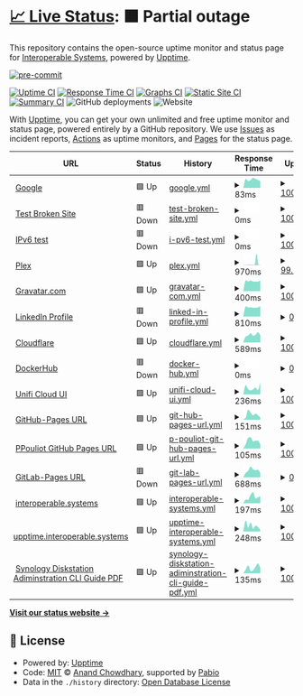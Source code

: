 # [📈 Live Status](https://upptime.interoperable.systems): <!--live status--> **🟧 Partial outage**

This repository contains the open-source uptime monitor and status page for [Interoperable Systems](https://interoperable.systems), powered by [Upptime](https://github.com/upptime/upptime).

<!-- BADGIE TIME -->

[![pre-commit](https://img.shields.io/badge/pre--commit-enabled-brightgreen?logo=pre-commit)](https://github.com/pre-commit/pre-commit)

<!-- END BADGIE TIME -->

[![Uptime CI](https://github.com/interoperable/upptime/workflows/Uptime%20CI/badge.svg)](https://github.com/interoperable/upptime/actions?query=workflow%3A%22Uptime+CI%22)
[![Response Time CI](https://github.com/interoperable/upptime/workflows/Response%20Time%20CI/badge.svg)](https://github.com/interoperable/upptime/actions?query=workflow%3A%22Response+Time+CI%22)
[![Graphs CI](https://github.com/interoperable/upptime/workflows/Graphs%20CI/badge.svg)](https://github.com/interoperable/upptime/actions?query=workflow%3A%22Graphs+CI%22)
[![Static Site CI](https://github.com/interoperable/upptime/workflows/Static%20Site%20CI/badge.svg)](https://github.com/interoperable/upptime/actions?query=workflow%3A%22Static+Site+CI%22)
[![Summary CI](https://github.com/interoperable/upptime/workflows/Summary%20CI/badge.svg)](https://github.com/interoperable/upptime/actions?query=workflow%3A%22Summary+CI%22)
![GitHub deployments](https://img.shields.io/github/deployments/interoperable/uptime/github-pages)
![Website](https://img.shields.io/website?url=https%3A%2F%2Fupptime.interoperable.systems)

With [Upptime](https://upptime.js.org), you can get your own unlimited and free uptime monitor and status page, powered entirely by a GitHub repository. We use [Issues](https://github.com/interoperable/upptime/issues) as incident reports, [Actions](https://github.com/interoperable/upptime/actions) as uptime monitors, and [Pages](https://upptime.interoperable.systems) for the status page.

<!--start: status pages-->
<!-- This summary is generated by Upptime (https://github.com/upptime/upptime) -->
<!-- Do not edit this manually, your changes will be overwritten -->
<!-- prettier-ignore -->
| URL | Status | History | Response Time | Uptime |
| --- | ------ | ------- | ------------- | ------ |
| <img alt="" src="https://icons.duckduckgo.com/ip3/www.google.com.ico" height="13"> [Google](https://www.google.com) | 🟩 Up | [google.yml](https://github.com/interoperable/upptime/commits/HEAD/history/google.yml) | <details><summary><img alt="Response time graph" src="./graphs/google/response-time-week.png" height="20"> 83ms</summary><br><a href="https://upptime.interoperable.systems/history/google"><img alt="Response time 335" src="https://img.shields.io/endpoint?url=https%3A%2F%2Fraw.githubusercontent.com%2Finteroperable%2Fupptime%2FHEAD%2Fapi%2Fgoogle%2Fresponse-time.json"></a><br><a href="https://upptime.interoperable.systems/history/google"><img alt="24-hour response time 78" src="https://img.shields.io/endpoint?url=https%3A%2F%2Fraw.githubusercontent.com%2Finteroperable%2Fupptime%2FHEAD%2Fapi%2Fgoogle%2Fresponse-time-day.json"></a><br><a href="https://upptime.interoperable.systems/history/google"><img alt="7-day response time 83" src="https://img.shields.io/endpoint?url=https%3A%2F%2Fraw.githubusercontent.com%2Finteroperable%2Fupptime%2FHEAD%2Fapi%2Fgoogle%2Fresponse-time-week.json"></a><br><a href="https://upptime.interoperable.systems/history/google"><img alt="30-day response time 335" src="https://img.shields.io/endpoint?url=https%3A%2F%2Fraw.githubusercontent.com%2Finteroperable%2Fupptime%2FHEAD%2Fapi%2Fgoogle%2Fresponse-time-month.json"></a><br><a href="https://upptime.interoperable.systems/history/google"><img alt="1-year response time 335" src="https://img.shields.io/endpoint?url=https%3A%2F%2Fraw.githubusercontent.com%2Finteroperable%2Fupptime%2FHEAD%2Fapi%2Fgoogle%2Fresponse-time-year.json"></a></details> | <details><summary><a href="https://upptime.interoperable.systems/history/google">100.00%</a></summary><a href="https://upptime.interoperable.systems/history/google"><img alt="All-time uptime 100.00%" src="https://img.shields.io/endpoint?url=https%3A%2F%2Fraw.githubusercontent.com%2Finteroperable%2Fupptime%2FHEAD%2Fapi%2Fgoogle%2Fuptime.json"></a><br><a href="https://upptime.interoperable.systems/history/google"><img alt="24-hour uptime 100.00%" src="https://img.shields.io/endpoint?url=https%3A%2F%2Fraw.githubusercontent.com%2Finteroperable%2Fupptime%2FHEAD%2Fapi%2Fgoogle%2Fuptime-day.json"></a><br><a href="https://upptime.interoperable.systems/history/google"><img alt="7-day uptime 100.00%" src="https://img.shields.io/endpoint?url=https%3A%2F%2Fraw.githubusercontent.com%2Finteroperable%2Fupptime%2FHEAD%2Fapi%2Fgoogle%2Fuptime-week.json"></a><br><a href="https://upptime.interoperable.systems/history/google"><img alt="30-day uptime 100.00%" src="https://img.shields.io/endpoint?url=https%3A%2F%2Fraw.githubusercontent.com%2Finteroperable%2Fupptime%2FHEAD%2Fapi%2Fgoogle%2Fuptime-month.json"></a><br><a href="https://upptime.interoperable.systems/history/google"><img alt="1-year uptime 100.00%" src="https://img.shields.io/endpoint?url=https%3A%2F%2Fraw.githubusercontent.com%2Finteroperable%2Fupptime%2FHEAD%2Fapi%2Fgoogle%2Fuptime-year.json"></a></details>
| <img alt="" src="https://icons.duckduckgo.com/ip3/thissitedoesnotexist.koj.co.ico" height="13"> [Test Broken Site](https://thissitedoesnotexist.koj.co) | 🟥 Down | [test-broken-site.yml](https://github.com/interoperable/upptime/commits/HEAD/history/test-broken-site.yml) | <details><summary><img alt="Response time graph" src="./graphs/test-broken-site/response-time-week.png" height="20"> 0ms</summary><br><a href="https://upptime.interoperable.systems/history/test-broken-site"><img alt="Response time 0" src="https://img.shields.io/endpoint?url=https%3A%2F%2Fraw.githubusercontent.com%2Finteroperable%2Fupptime%2FHEAD%2Fapi%2Ftest-broken-site%2Fresponse-time.json"></a><br><a href="https://upptime.interoperable.systems/history/test-broken-site"><img alt="24-hour response time 0" src="https://img.shields.io/endpoint?url=https%3A%2F%2Fraw.githubusercontent.com%2Finteroperable%2Fupptime%2FHEAD%2Fapi%2Ftest-broken-site%2Fresponse-time-day.json"></a><br><a href="https://upptime.interoperable.systems/history/test-broken-site"><img alt="7-day response time 0" src="https://img.shields.io/endpoint?url=https%3A%2F%2Fraw.githubusercontent.com%2Finteroperable%2Fupptime%2FHEAD%2Fapi%2Ftest-broken-site%2Fresponse-time-week.json"></a><br><a href="https://upptime.interoperable.systems/history/test-broken-site"><img alt="30-day response time 0" src="https://img.shields.io/endpoint?url=https%3A%2F%2Fraw.githubusercontent.com%2Finteroperable%2Fupptime%2FHEAD%2Fapi%2Ftest-broken-site%2Fresponse-time-month.json"></a><br><a href="https://upptime.interoperable.systems/history/test-broken-site"><img alt="1-year response time 0" src="https://img.shields.io/endpoint?url=https%3A%2F%2Fraw.githubusercontent.com%2Finteroperable%2Fupptime%2FHEAD%2Fapi%2Ftest-broken-site%2Fresponse-time-year.json"></a></details> | <details><summary><a href="https://upptime.interoperable.systems/history/test-broken-site">100.00%</a></summary><a href="https://upptime.interoperable.systems/history/test-broken-site"><img alt="All-time uptime 100.00%" src="https://img.shields.io/endpoint?url=https%3A%2F%2Fraw.githubusercontent.com%2Finteroperable%2Fupptime%2FHEAD%2Fapi%2Ftest-broken-site%2Fuptime.json"></a><br><a href="https://upptime.interoperable.systems/history/test-broken-site"><img alt="24-hour uptime 100.00%" src="https://img.shields.io/endpoint?url=https%3A%2F%2Fraw.githubusercontent.com%2Finteroperable%2Fupptime%2FHEAD%2Fapi%2Ftest-broken-site%2Fuptime-day.json"></a><br><a href="https://upptime.interoperable.systems/history/test-broken-site"><img alt="7-day uptime 100.00%" src="https://img.shields.io/endpoint?url=https%3A%2F%2Fraw.githubusercontent.com%2Finteroperable%2Fupptime%2FHEAD%2Fapi%2Ftest-broken-site%2Fuptime-week.json"></a><br><a href="https://upptime.interoperable.systems/history/test-broken-site"><img alt="30-day uptime 100.00%" src="https://img.shields.io/endpoint?url=https%3A%2F%2Fraw.githubusercontent.com%2Finteroperable%2Fupptime%2FHEAD%2Fapi%2Ftest-broken-site%2Fuptime-month.json"></a><br><a href="https://upptime.interoperable.systems/history/test-broken-site"><img alt="1-year uptime 100.00%" src="https://img.shields.io/endpoint?url=https%3A%2F%2Fraw.githubusercontent.com%2Finteroperable%2Fupptime%2FHEAD%2Fapi%2Ftest-broken-site%2Fuptime-year.json"></a></details>
| <img alt="" src="https://icons.duckduckgo.com/ip3/null.ico" height="13"> [IPv6 test](forwardemail.net) | 🟥 Down | [i-pv6-test.yml](https://github.com/interoperable/upptime/commits/HEAD/history/i-pv6-test.yml) | <details><summary><img alt="Response time graph" src="./graphs/i-pv6-test/response-time-week.png" height="20"> 0ms</summary><br><a href="https://upptime.interoperable.systems/history/i-pv6-test"><img alt="Response time 0" src="https://img.shields.io/endpoint?url=https%3A%2F%2Fraw.githubusercontent.com%2Finteroperable%2Fupptime%2FHEAD%2Fapi%2Fi-pv6-test%2Fresponse-time.json"></a><br><a href="https://upptime.interoperable.systems/history/i-pv6-test"><img alt="24-hour response time 0" src="https://img.shields.io/endpoint?url=https%3A%2F%2Fraw.githubusercontent.com%2Finteroperable%2Fupptime%2FHEAD%2Fapi%2Fi-pv6-test%2Fresponse-time-day.json"></a><br><a href="https://upptime.interoperable.systems/history/i-pv6-test"><img alt="7-day response time 0" src="https://img.shields.io/endpoint?url=https%3A%2F%2Fraw.githubusercontent.com%2Finteroperable%2Fupptime%2FHEAD%2Fapi%2Fi-pv6-test%2Fresponse-time-week.json"></a><br><a href="https://upptime.interoperable.systems/history/i-pv6-test"><img alt="30-day response time 0" src="https://img.shields.io/endpoint?url=https%3A%2F%2Fraw.githubusercontent.com%2Finteroperable%2Fupptime%2FHEAD%2Fapi%2Fi-pv6-test%2Fresponse-time-month.json"></a><br><a href="https://upptime.interoperable.systems/history/i-pv6-test"><img alt="1-year response time 0" src="https://img.shields.io/endpoint?url=https%3A%2F%2Fraw.githubusercontent.com%2Finteroperable%2Fupptime%2FHEAD%2Fapi%2Fi-pv6-test%2Fresponse-time-year.json"></a></details> | <details><summary><a href="https://upptime.interoperable.systems/history/i-pv6-test">100.00%</a></summary><a href="https://upptime.interoperable.systems/history/i-pv6-test"><img alt="All-time uptime 100.00%" src="https://img.shields.io/endpoint?url=https%3A%2F%2Fraw.githubusercontent.com%2Finteroperable%2Fupptime%2FHEAD%2Fapi%2Fi-pv6-test%2Fuptime.json"></a><br><a href="https://upptime.interoperable.systems/history/i-pv6-test"><img alt="24-hour uptime 100.00%" src="https://img.shields.io/endpoint?url=https%3A%2F%2Fraw.githubusercontent.com%2Finteroperable%2Fupptime%2FHEAD%2Fapi%2Fi-pv6-test%2Fuptime-day.json"></a><br><a href="https://upptime.interoperable.systems/history/i-pv6-test"><img alt="7-day uptime 100.00%" src="https://img.shields.io/endpoint?url=https%3A%2F%2Fraw.githubusercontent.com%2Finteroperable%2Fupptime%2FHEAD%2Fapi%2Fi-pv6-test%2Fuptime-week.json"></a><br><a href="https://upptime.interoperable.systems/history/i-pv6-test"><img alt="30-day uptime 100.00%" src="https://img.shields.io/endpoint?url=https%3A%2F%2Fraw.githubusercontent.com%2Finteroperable%2Fupptime%2FHEAD%2Fapi%2Fi-pv6-test%2Fuptime-month.json"></a><br><a href="https://upptime.interoperable.systems/history/i-pv6-test"><img alt="1-year uptime 100.00%" src="https://img.shields.io/endpoint?url=https%3A%2F%2Fraw.githubusercontent.com%2Finteroperable%2Fupptime%2FHEAD%2Fapi%2Fi-pv6-test%2Fuptime-year.json"></a></details>
| <img alt="" src="https://icons.duckduckgo.com/ip3/plex.tv.ico" height="13"> [Plex](https://plex.tv) | 🟩 Up | [plex.yml](https://github.com/interoperable/upptime/commits/HEAD/history/plex.yml) | <details><summary><img alt="Response time graph" src="./graphs/plex/response-time-week.png" height="20"> 970ms</summary><br><a href="https://upptime.interoperable.systems/history/plex"><img alt="Response time 688" src="https://img.shields.io/endpoint?url=https%3A%2F%2Fraw.githubusercontent.com%2Finteroperable%2Fupptime%2FHEAD%2Fapi%2Fplex%2Fresponse-time.json"></a><br><a href="https://upptime.interoperable.systems/history/plex"><img alt="24-hour response time 349" src="https://img.shields.io/endpoint?url=https%3A%2F%2Fraw.githubusercontent.com%2Finteroperable%2Fupptime%2FHEAD%2Fapi%2Fplex%2Fresponse-time-day.json"></a><br><a href="https://upptime.interoperable.systems/history/plex"><img alt="7-day response time 970" src="https://img.shields.io/endpoint?url=https%3A%2F%2Fraw.githubusercontent.com%2Finteroperable%2Fupptime%2FHEAD%2Fapi%2Fplex%2Fresponse-time-week.json"></a><br><a href="https://upptime.interoperable.systems/history/plex"><img alt="30-day response time 688" src="https://img.shields.io/endpoint?url=https%3A%2F%2Fraw.githubusercontent.com%2Finteroperable%2Fupptime%2FHEAD%2Fapi%2Fplex%2Fresponse-time-month.json"></a><br><a href="https://upptime.interoperable.systems/history/plex"><img alt="1-year response time 688" src="https://img.shields.io/endpoint?url=https%3A%2F%2Fraw.githubusercontent.com%2Finteroperable%2Fupptime%2FHEAD%2Fapi%2Fplex%2Fresponse-time-year.json"></a></details> | <details><summary><a href="https://upptime.interoperable.systems/history/plex">99.63%</a></summary><a href="https://upptime.interoperable.systems/history/plex"><img alt="All-time uptime 99.75%" src="https://img.shields.io/endpoint?url=https%3A%2F%2Fraw.githubusercontent.com%2Finteroperable%2Fupptime%2FHEAD%2Fapi%2Fplex%2Fuptime.json"></a><br><a href="https://upptime.interoperable.systems/history/plex"><img alt="24-hour uptime 100.00%" src="https://img.shields.io/endpoint?url=https%3A%2F%2Fraw.githubusercontent.com%2Finteroperable%2Fupptime%2FHEAD%2Fapi%2Fplex%2Fuptime-day.json"></a><br><a href="https://upptime.interoperable.systems/history/plex"><img alt="7-day uptime 99.63%" src="https://img.shields.io/endpoint?url=https%3A%2F%2Fraw.githubusercontent.com%2Finteroperable%2Fupptime%2FHEAD%2Fapi%2Fplex%2Fuptime-week.json"></a><br><a href="https://upptime.interoperable.systems/history/plex"><img alt="30-day uptime 99.75%" src="https://img.shields.io/endpoint?url=https%3A%2F%2Fraw.githubusercontent.com%2Finteroperable%2Fupptime%2FHEAD%2Fapi%2Fplex%2Fuptime-month.json"></a><br><a href="https://upptime.interoperable.systems/history/plex"><img alt="1-year uptime 99.75%" src="https://img.shields.io/endpoint?url=https%3A%2F%2Fraw.githubusercontent.com%2Finteroperable%2Fupptime%2FHEAD%2Fapi%2Fplex%2Fuptime-year.json"></a></details>
| <img alt="" src="https://icons.duckduckgo.com/ip3/gravatar.com.ico" height="13"> [Gravatar.com](https://gravatar.com/valiantly040d60ddad) | 🟩 Up | [gravatar-com.yml](https://github.com/interoperable/upptime/commits/HEAD/history/gravatar-com.yml) | <details><summary><img alt="Response time graph" src="./graphs/gravatar-com/response-time-week.png" height="20"> 400ms</summary><br><a href="https://upptime.interoperable.systems/history/gravatar-com"><img alt="Response time 411" src="https://img.shields.io/endpoint?url=https%3A%2F%2Fraw.githubusercontent.com%2Finteroperable%2Fupptime%2FHEAD%2Fapi%2Fgravatar-com%2Fresponse-time.json"></a><br><a href="https://upptime.interoperable.systems/history/gravatar-com"><img alt="24-hour response time 458" src="https://img.shields.io/endpoint?url=https%3A%2F%2Fraw.githubusercontent.com%2Finteroperable%2Fupptime%2FHEAD%2Fapi%2Fgravatar-com%2Fresponse-time-day.json"></a><br><a href="https://upptime.interoperable.systems/history/gravatar-com"><img alt="7-day response time 400" src="https://img.shields.io/endpoint?url=https%3A%2F%2Fraw.githubusercontent.com%2Finteroperable%2Fupptime%2FHEAD%2Fapi%2Fgravatar-com%2Fresponse-time-week.json"></a><br><a href="https://upptime.interoperable.systems/history/gravatar-com"><img alt="30-day response time 411" src="https://img.shields.io/endpoint?url=https%3A%2F%2Fraw.githubusercontent.com%2Finteroperable%2Fupptime%2FHEAD%2Fapi%2Fgravatar-com%2Fresponse-time-month.json"></a><br><a href="https://upptime.interoperable.systems/history/gravatar-com"><img alt="1-year response time 411" src="https://img.shields.io/endpoint?url=https%3A%2F%2Fraw.githubusercontent.com%2Finteroperable%2Fupptime%2FHEAD%2Fapi%2Fgravatar-com%2Fresponse-time-year.json"></a></details> | <details><summary><a href="https://upptime.interoperable.systems/history/gravatar-com">100.00%</a></summary><a href="https://upptime.interoperable.systems/history/gravatar-com"><img alt="All-time uptime 100.00%" src="https://img.shields.io/endpoint?url=https%3A%2F%2Fraw.githubusercontent.com%2Finteroperable%2Fupptime%2FHEAD%2Fapi%2Fgravatar-com%2Fuptime.json"></a><br><a href="https://upptime.interoperable.systems/history/gravatar-com"><img alt="24-hour uptime 100.00%" src="https://img.shields.io/endpoint?url=https%3A%2F%2Fraw.githubusercontent.com%2Finteroperable%2Fupptime%2FHEAD%2Fapi%2Fgravatar-com%2Fuptime-day.json"></a><br><a href="https://upptime.interoperable.systems/history/gravatar-com"><img alt="7-day uptime 100.00%" src="https://img.shields.io/endpoint?url=https%3A%2F%2Fraw.githubusercontent.com%2Finteroperable%2Fupptime%2FHEAD%2Fapi%2Fgravatar-com%2Fuptime-week.json"></a><br><a href="https://upptime.interoperable.systems/history/gravatar-com"><img alt="30-day uptime 100.00%" src="https://img.shields.io/endpoint?url=https%3A%2F%2Fraw.githubusercontent.com%2Finteroperable%2Fupptime%2FHEAD%2Fapi%2Fgravatar-com%2Fuptime-month.json"></a><br><a href="https://upptime.interoperable.systems/history/gravatar-com"><img alt="1-year uptime 100.00%" src="https://img.shields.io/endpoint?url=https%3A%2F%2Fraw.githubusercontent.com%2Finteroperable%2Fupptime%2FHEAD%2Fapi%2Fgravatar-com%2Fuptime-year.json"></a></details>
| <img alt="" src="https://icons.duckduckgo.com/ip3/www.linkedin.com.ico" height="13"> [LinkedIn Profile](https://www.linkedin.com/in/peterpouliot) | 🟥 Down | [linked-in-profile.yml](https://github.com/interoperable/upptime/commits/HEAD/history/linked-in-profile.yml) | <details><summary><img alt="Response time graph" src="./graphs/linked-in-profile/response-time-week.png" height="20"> 810ms</summary><br><a href="https://upptime.interoperable.systems/history/linked-in-profile"><img alt="Response time 1151" src="https://img.shields.io/endpoint?url=https%3A%2F%2Fraw.githubusercontent.com%2Finteroperable%2Fupptime%2FHEAD%2Fapi%2Flinked-in-profile%2Fresponse-time.json"></a><br><a href="https://upptime.interoperable.systems/history/linked-in-profile"><img alt="24-hour response time 853" src="https://img.shields.io/endpoint?url=https%3A%2F%2Fraw.githubusercontent.com%2Finteroperable%2Fupptime%2FHEAD%2Fapi%2Flinked-in-profile%2Fresponse-time-day.json"></a><br><a href="https://upptime.interoperable.systems/history/linked-in-profile"><img alt="7-day response time 810" src="https://img.shields.io/endpoint?url=https%3A%2F%2Fraw.githubusercontent.com%2Finteroperable%2Fupptime%2FHEAD%2Fapi%2Flinked-in-profile%2Fresponse-time-week.json"></a><br><a href="https://upptime.interoperable.systems/history/linked-in-profile"><img alt="30-day response time 1151" src="https://img.shields.io/endpoint?url=https%3A%2F%2Fraw.githubusercontent.com%2Finteroperable%2Fupptime%2FHEAD%2Fapi%2Flinked-in-profile%2Fresponse-time-month.json"></a><br><a href="https://upptime.interoperable.systems/history/linked-in-profile"><img alt="1-year response time 1151" src="https://img.shields.io/endpoint?url=https%3A%2F%2Fraw.githubusercontent.com%2Finteroperable%2Fupptime%2FHEAD%2Fapi%2Flinked-in-profile%2Fresponse-time-year.json"></a></details> | <details><summary><a href="https://upptime.interoperable.systems/history/linked-in-profile">0.00%</a></summary><a href="https://upptime.interoperable.systems/history/linked-in-profile"><img alt="All-time uptime 0.00%" src="https://img.shields.io/endpoint?url=https%3A%2F%2Fraw.githubusercontent.com%2Finteroperable%2Fupptime%2FHEAD%2Fapi%2Flinked-in-profile%2Fuptime.json"></a><br><a href="https://upptime.interoperable.systems/history/linked-in-profile"><img alt="24-hour uptime 0.00%" src="https://img.shields.io/endpoint?url=https%3A%2F%2Fraw.githubusercontent.com%2Finteroperable%2Fupptime%2FHEAD%2Fapi%2Flinked-in-profile%2Fuptime-day.json"></a><br><a href="https://upptime.interoperable.systems/history/linked-in-profile"><img alt="7-day uptime 0.00%" src="https://img.shields.io/endpoint?url=https%3A%2F%2Fraw.githubusercontent.com%2Finteroperable%2Fupptime%2FHEAD%2Fapi%2Flinked-in-profile%2Fuptime-week.json"></a><br><a href="https://upptime.interoperable.systems/history/linked-in-profile"><img alt="30-day uptime 0.00%" src="https://img.shields.io/endpoint?url=https%3A%2F%2Fraw.githubusercontent.com%2Finteroperable%2Fupptime%2FHEAD%2Fapi%2Flinked-in-profile%2Fuptime-month.json"></a><br><a href="https://upptime.interoperable.systems/history/linked-in-profile"><img alt="1-year uptime 0.00%" src="https://img.shields.io/endpoint?url=https%3A%2F%2Fraw.githubusercontent.com%2Finteroperable%2Fupptime%2FHEAD%2Fapi%2Flinked-in-profile%2Fuptime-year.json"></a></details>
| <img alt="" src="https://icons.duckduckgo.com/ip3/cloudflare.com.ico" height="13"> [Cloudflare](https://cloudflare.com) | 🟩 Up | [cloudflare.yml](https://github.com/interoperable/upptime/commits/HEAD/history/cloudflare.yml) | <details><summary><img alt="Response time graph" src="./graphs/cloudflare/response-time-week.png" height="20"> 589ms</summary><br><a href="https://upptime.interoperable.systems/history/cloudflare"><img alt="Response time 770" src="https://img.shields.io/endpoint?url=https%3A%2F%2Fraw.githubusercontent.com%2Finteroperable%2Fupptime%2FHEAD%2Fapi%2Fcloudflare%2Fresponse-time.json"></a><br><a href="https://upptime.interoperable.systems/history/cloudflare"><img alt="24-hour response time 765" src="https://img.shields.io/endpoint?url=https%3A%2F%2Fraw.githubusercontent.com%2Finteroperable%2Fupptime%2FHEAD%2Fapi%2Fcloudflare%2Fresponse-time-day.json"></a><br><a href="https://upptime.interoperable.systems/history/cloudflare"><img alt="7-day response time 589" src="https://img.shields.io/endpoint?url=https%3A%2F%2Fraw.githubusercontent.com%2Finteroperable%2Fupptime%2FHEAD%2Fapi%2Fcloudflare%2Fresponse-time-week.json"></a><br><a href="https://upptime.interoperable.systems/history/cloudflare"><img alt="30-day response time 770" src="https://img.shields.io/endpoint?url=https%3A%2F%2Fraw.githubusercontent.com%2Finteroperable%2Fupptime%2FHEAD%2Fapi%2Fcloudflare%2Fresponse-time-month.json"></a><br><a href="https://upptime.interoperable.systems/history/cloudflare"><img alt="1-year response time 770" src="https://img.shields.io/endpoint?url=https%3A%2F%2Fraw.githubusercontent.com%2Finteroperable%2Fupptime%2FHEAD%2Fapi%2Fcloudflare%2Fresponse-time-year.json"></a></details> | <details><summary><a href="https://upptime.interoperable.systems/history/cloudflare">100.00%</a></summary><a href="https://upptime.interoperable.systems/history/cloudflare"><img alt="All-time uptime 100.00%" src="https://img.shields.io/endpoint?url=https%3A%2F%2Fraw.githubusercontent.com%2Finteroperable%2Fupptime%2FHEAD%2Fapi%2Fcloudflare%2Fuptime.json"></a><br><a href="https://upptime.interoperable.systems/history/cloudflare"><img alt="24-hour uptime 100.00%" src="https://img.shields.io/endpoint?url=https%3A%2F%2Fraw.githubusercontent.com%2Finteroperable%2Fupptime%2FHEAD%2Fapi%2Fcloudflare%2Fuptime-day.json"></a><br><a href="https://upptime.interoperable.systems/history/cloudflare"><img alt="7-day uptime 100.00%" src="https://img.shields.io/endpoint?url=https%3A%2F%2Fraw.githubusercontent.com%2Finteroperable%2Fupptime%2FHEAD%2Fapi%2Fcloudflare%2Fuptime-week.json"></a><br><a href="https://upptime.interoperable.systems/history/cloudflare"><img alt="30-day uptime 100.00%" src="https://img.shields.io/endpoint?url=https%3A%2F%2Fraw.githubusercontent.com%2Finteroperable%2Fupptime%2FHEAD%2Fapi%2Fcloudflare%2Fuptime-month.json"></a><br><a href="https://upptime.interoperable.systems/history/cloudflare"><img alt="1-year uptime 100.00%" src="https://img.shields.io/endpoint?url=https%3A%2F%2Fraw.githubusercontent.com%2Finteroperable%2Fupptime%2FHEAD%2Fapi%2Fcloudflare%2Fuptime-year.json"></a></details>
| <img alt="" src="https://icons.duckduckgo.com/ip3/hub.docker.com.ico" height="13"> [DockerHub](https://hub.docker.com/orgs/interoperable/repositories) | 🟥 Down | [docker-hub.yml](https://github.com/interoperable/upptime/commits/HEAD/history/docker-hub.yml) | <details><summary><img alt="Response time graph" src="./graphs/docker-hub/response-time-week.png" height="20"> 0ms</summary><br><a href="https://upptime.interoperable.systems/history/docker-hub"><img alt="Response time 0" src="https://img.shields.io/endpoint?url=https%3A%2F%2Fraw.githubusercontent.com%2Finteroperable%2Fupptime%2FHEAD%2Fapi%2Fdocker-hub%2Fresponse-time.json"></a><br><a href="https://upptime.interoperable.systems/history/docker-hub"><img alt="24-hour response time 0" src="https://img.shields.io/endpoint?url=https%3A%2F%2Fraw.githubusercontent.com%2Finteroperable%2Fupptime%2FHEAD%2Fapi%2Fdocker-hub%2Fresponse-time-day.json"></a><br><a href="https://upptime.interoperable.systems/history/docker-hub"><img alt="7-day response time 0" src="https://img.shields.io/endpoint?url=https%3A%2F%2Fraw.githubusercontent.com%2Finteroperable%2Fupptime%2FHEAD%2Fapi%2Fdocker-hub%2Fresponse-time-week.json"></a><br><a href="https://upptime.interoperable.systems/history/docker-hub"><img alt="30-day response time 0" src="https://img.shields.io/endpoint?url=https%3A%2F%2Fraw.githubusercontent.com%2Finteroperable%2Fupptime%2FHEAD%2Fapi%2Fdocker-hub%2Fresponse-time-month.json"></a><br><a href="https://upptime.interoperable.systems/history/docker-hub"><img alt="1-year response time 0" src="https://img.shields.io/endpoint?url=https%3A%2F%2Fraw.githubusercontent.com%2Finteroperable%2Fupptime%2FHEAD%2Fapi%2Fdocker-hub%2Fresponse-time-year.json"></a></details> | <details><summary><a href="https://upptime.interoperable.systems/history/docker-hub">0.00%</a></summary><a href="https://upptime.interoperable.systems/history/docker-hub"><img alt="All-time uptime 0.00%" src="https://img.shields.io/endpoint?url=https%3A%2F%2Fraw.githubusercontent.com%2Finteroperable%2Fupptime%2FHEAD%2Fapi%2Fdocker-hub%2Fuptime.json"></a><br><a href="https://upptime.interoperable.systems/history/docker-hub"><img alt="24-hour uptime 0.00%" src="https://img.shields.io/endpoint?url=https%3A%2F%2Fraw.githubusercontent.com%2Finteroperable%2Fupptime%2FHEAD%2Fapi%2Fdocker-hub%2Fuptime-day.json"></a><br><a href="https://upptime.interoperable.systems/history/docker-hub"><img alt="7-day uptime 0.00%" src="https://img.shields.io/endpoint?url=https%3A%2F%2Fraw.githubusercontent.com%2Finteroperable%2Fupptime%2FHEAD%2Fapi%2Fdocker-hub%2Fuptime-week.json"></a><br><a href="https://upptime.interoperable.systems/history/docker-hub"><img alt="30-day uptime 0.00%" src="https://img.shields.io/endpoint?url=https%3A%2F%2Fraw.githubusercontent.com%2Finteroperable%2Fupptime%2FHEAD%2Fapi%2Fdocker-hub%2Fuptime-month.json"></a><br><a href="https://upptime.interoperable.systems/history/docker-hub"><img alt="1-year uptime 0.00%" src="https://img.shields.io/endpoint?url=https%3A%2F%2Fraw.githubusercontent.com%2Finteroperable%2Fupptime%2FHEAD%2Fapi%2Fdocker-hub%2Fuptime-year.json"></a></details>
| <img alt="" src="https://icons.duckduckgo.com/ip3/unifi.ui.com.ico" height="13"> [Unifi Cloud UI](https://unifi.ui.com) | 🟩 Up | [unifi-cloud-ui.yml](https://github.com/interoperable/upptime/commits/HEAD/history/unifi-cloud-ui.yml) | <details><summary><img alt="Response time graph" src="./graphs/unifi-cloud-ui/response-time-week.png" height="20"> 236ms</summary><br><a href="https://upptime.interoperable.systems/history/unifi-cloud-ui"><img alt="Response time 309" src="https://img.shields.io/endpoint?url=https%3A%2F%2Fraw.githubusercontent.com%2Finteroperable%2Fupptime%2FHEAD%2Fapi%2Funifi-cloud-ui%2Fresponse-time.json"></a><br><a href="https://upptime.interoperable.systems/history/unifi-cloud-ui"><img alt="24-hour response time 220" src="https://img.shields.io/endpoint?url=https%3A%2F%2Fraw.githubusercontent.com%2Finteroperable%2Fupptime%2FHEAD%2Fapi%2Funifi-cloud-ui%2Fresponse-time-day.json"></a><br><a href="https://upptime.interoperable.systems/history/unifi-cloud-ui"><img alt="7-day response time 236" src="https://img.shields.io/endpoint?url=https%3A%2F%2Fraw.githubusercontent.com%2Finteroperable%2Fupptime%2FHEAD%2Fapi%2Funifi-cloud-ui%2Fresponse-time-week.json"></a><br><a href="https://upptime.interoperable.systems/history/unifi-cloud-ui"><img alt="30-day response time 309" src="https://img.shields.io/endpoint?url=https%3A%2F%2Fraw.githubusercontent.com%2Finteroperable%2Fupptime%2FHEAD%2Fapi%2Funifi-cloud-ui%2Fresponse-time-month.json"></a><br><a href="https://upptime.interoperable.systems/history/unifi-cloud-ui"><img alt="1-year response time 309" src="https://img.shields.io/endpoint?url=https%3A%2F%2Fraw.githubusercontent.com%2Finteroperable%2Fupptime%2FHEAD%2Fapi%2Funifi-cloud-ui%2Fresponse-time-year.json"></a></details> | <details><summary><a href="https://upptime.interoperable.systems/history/unifi-cloud-ui">100.00%</a></summary><a href="https://upptime.interoperable.systems/history/unifi-cloud-ui"><img alt="All-time uptime 100.00%" src="https://img.shields.io/endpoint?url=https%3A%2F%2Fraw.githubusercontent.com%2Finteroperable%2Fupptime%2FHEAD%2Fapi%2Funifi-cloud-ui%2Fuptime.json"></a><br><a href="https://upptime.interoperable.systems/history/unifi-cloud-ui"><img alt="24-hour uptime 100.00%" src="https://img.shields.io/endpoint?url=https%3A%2F%2Fraw.githubusercontent.com%2Finteroperable%2Fupptime%2FHEAD%2Fapi%2Funifi-cloud-ui%2Fuptime-day.json"></a><br><a href="https://upptime.interoperable.systems/history/unifi-cloud-ui"><img alt="7-day uptime 100.00%" src="https://img.shields.io/endpoint?url=https%3A%2F%2Fraw.githubusercontent.com%2Finteroperable%2Fupptime%2FHEAD%2Fapi%2Funifi-cloud-ui%2Fuptime-week.json"></a><br><a href="https://upptime.interoperable.systems/history/unifi-cloud-ui"><img alt="30-day uptime 100.00%" src="https://img.shields.io/endpoint?url=https%3A%2F%2Fraw.githubusercontent.com%2Finteroperable%2Fupptime%2FHEAD%2Fapi%2Funifi-cloud-ui%2Fuptime-month.json"></a><br><a href="https://upptime.interoperable.systems/history/unifi-cloud-ui"><img alt="1-year uptime 100.00%" src="https://img.shields.io/endpoint?url=https%3A%2F%2Fraw.githubusercontent.com%2Finteroperable%2Fupptime%2FHEAD%2Fapi%2Funifi-cloud-ui%2Fuptime-year.json"></a></details>
| <img alt="" src="https://icons.duckduckgo.com/ip3/interoperable.github.io.ico" height="13"> [GitHub-Pages URL](https://interoperable.github.io) | 🟩 Up | [git-hub-pages-url.yml](https://github.com/interoperable/upptime/commits/HEAD/history/git-hub-pages-url.yml) | <details><summary><img alt="Response time graph" src="./graphs/git-hub-pages-url/response-time-week.png" height="20"> 151ms</summary><br><a href="https://upptime.interoperable.systems/history/git-hub-pages-url"><img alt="Response time 114" src="https://img.shields.io/endpoint?url=https%3A%2F%2Fraw.githubusercontent.com%2Finteroperable%2Fupptime%2FHEAD%2Fapi%2Fgit-hub-pages-url%2Fresponse-time.json"></a><br><a href="https://upptime.interoperable.systems/history/git-hub-pages-url"><img alt="24-hour response time 313" src="https://img.shields.io/endpoint?url=https%3A%2F%2Fraw.githubusercontent.com%2Finteroperable%2Fupptime%2FHEAD%2Fapi%2Fgit-hub-pages-url%2Fresponse-time-day.json"></a><br><a href="https://upptime.interoperable.systems/history/git-hub-pages-url"><img alt="7-day response time 151" src="https://img.shields.io/endpoint?url=https%3A%2F%2Fraw.githubusercontent.com%2Finteroperable%2Fupptime%2FHEAD%2Fapi%2Fgit-hub-pages-url%2Fresponse-time-week.json"></a><br><a href="https://upptime.interoperable.systems/history/git-hub-pages-url"><img alt="30-day response time 114" src="https://img.shields.io/endpoint?url=https%3A%2F%2Fraw.githubusercontent.com%2Finteroperable%2Fupptime%2FHEAD%2Fapi%2Fgit-hub-pages-url%2Fresponse-time-month.json"></a><br><a href="https://upptime.interoperable.systems/history/git-hub-pages-url"><img alt="1-year response time 114" src="https://img.shields.io/endpoint?url=https%3A%2F%2Fraw.githubusercontent.com%2Finteroperable%2Fupptime%2FHEAD%2Fapi%2Fgit-hub-pages-url%2Fresponse-time-year.json"></a></details> | <details><summary><a href="https://upptime.interoperable.systems/history/git-hub-pages-url">100.00%</a></summary><a href="https://upptime.interoperable.systems/history/git-hub-pages-url"><img alt="All-time uptime 70.13%" src="https://img.shields.io/endpoint?url=https%3A%2F%2Fraw.githubusercontent.com%2Finteroperable%2Fupptime%2FHEAD%2Fapi%2Fgit-hub-pages-url%2Fuptime.json"></a><br><a href="https://upptime.interoperable.systems/history/git-hub-pages-url"><img alt="24-hour uptime 100.00%" src="https://img.shields.io/endpoint?url=https%3A%2F%2Fraw.githubusercontent.com%2Finteroperable%2Fupptime%2FHEAD%2Fapi%2Fgit-hub-pages-url%2Fuptime-day.json"></a><br><a href="https://upptime.interoperable.systems/history/git-hub-pages-url"><img alt="7-day uptime 100.00%" src="https://img.shields.io/endpoint?url=https%3A%2F%2Fraw.githubusercontent.com%2Finteroperable%2Fupptime%2FHEAD%2Fapi%2Fgit-hub-pages-url%2Fuptime-week.json"></a><br><a href="https://upptime.interoperable.systems/history/git-hub-pages-url"><img alt="30-day uptime 70.13%" src="https://img.shields.io/endpoint?url=https%3A%2F%2Fraw.githubusercontent.com%2Finteroperable%2Fupptime%2FHEAD%2Fapi%2Fgit-hub-pages-url%2Fuptime-month.json"></a><br><a href="https://upptime.interoperable.systems/history/git-hub-pages-url"><img alt="1-year uptime 70.13%" src="https://img.shields.io/endpoint?url=https%3A%2F%2Fraw.githubusercontent.com%2Finteroperable%2Fupptime%2FHEAD%2Fapi%2Fgit-hub-pages-url%2Fuptime-year.json"></a></details>
| <img alt="" src="https://icons.duckduckgo.com/ip3/ppouliot.github.io.ico" height="13"> [PPouliot GitHub Pages URL](https://ppouliot.github.io) | 🟩 Up | [p-pouliot-git-hub-pages-url.yml](https://github.com/interoperable/upptime/commits/HEAD/history/p-pouliot-git-hub-pages-url.yml) | <details><summary><img alt="Response time graph" src="./graphs/p-pouliot-git-hub-pages-url/response-time-week.png" height="20"> 105ms</summary><br><a href="https://upptime.interoperable.systems/history/p-pouliot-git-hub-pages-url"><img alt="Response time 116" src="https://img.shields.io/endpoint?url=https%3A%2F%2Fraw.githubusercontent.com%2Finteroperable%2Fupptime%2FHEAD%2Fapi%2Fp-pouliot-git-hub-pages-url%2Fresponse-time.json"></a><br><a href="https://upptime.interoperable.systems/history/p-pouliot-git-hub-pages-url"><img alt="24-hour response time 137" src="https://img.shields.io/endpoint?url=https%3A%2F%2Fraw.githubusercontent.com%2Finteroperable%2Fupptime%2FHEAD%2Fapi%2Fp-pouliot-git-hub-pages-url%2Fresponse-time-day.json"></a><br><a href="https://upptime.interoperable.systems/history/p-pouliot-git-hub-pages-url"><img alt="7-day response time 105" src="https://img.shields.io/endpoint?url=https%3A%2F%2Fraw.githubusercontent.com%2Finteroperable%2Fupptime%2FHEAD%2Fapi%2Fp-pouliot-git-hub-pages-url%2Fresponse-time-week.json"></a><br><a href="https://upptime.interoperable.systems/history/p-pouliot-git-hub-pages-url"><img alt="30-day response time 116" src="https://img.shields.io/endpoint?url=https%3A%2F%2Fraw.githubusercontent.com%2Finteroperable%2Fupptime%2FHEAD%2Fapi%2Fp-pouliot-git-hub-pages-url%2Fresponse-time-month.json"></a><br><a href="https://upptime.interoperable.systems/history/p-pouliot-git-hub-pages-url"><img alt="1-year response time 116" src="https://img.shields.io/endpoint?url=https%3A%2F%2Fraw.githubusercontent.com%2Finteroperable%2Fupptime%2FHEAD%2Fapi%2Fp-pouliot-git-hub-pages-url%2Fresponse-time-year.json"></a></details> | <details><summary><a href="https://upptime.interoperable.systems/history/p-pouliot-git-hub-pages-url">100.00%</a></summary><a href="https://upptime.interoperable.systems/history/p-pouliot-git-hub-pages-url"><img alt="All-time uptime 100.00%" src="https://img.shields.io/endpoint?url=https%3A%2F%2Fraw.githubusercontent.com%2Finteroperable%2Fupptime%2FHEAD%2Fapi%2Fp-pouliot-git-hub-pages-url%2Fuptime.json"></a><br><a href="https://upptime.interoperable.systems/history/p-pouliot-git-hub-pages-url"><img alt="24-hour uptime 100.00%" src="https://img.shields.io/endpoint?url=https%3A%2F%2Fraw.githubusercontent.com%2Finteroperable%2Fupptime%2FHEAD%2Fapi%2Fp-pouliot-git-hub-pages-url%2Fuptime-day.json"></a><br><a href="https://upptime.interoperable.systems/history/p-pouliot-git-hub-pages-url"><img alt="7-day uptime 100.00%" src="https://img.shields.io/endpoint?url=https%3A%2F%2Fraw.githubusercontent.com%2Finteroperable%2Fupptime%2FHEAD%2Fapi%2Fp-pouliot-git-hub-pages-url%2Fuptime-week.json"></a><br><a href="https://upptime.interoperable.systems/history/p-pouliot-git-hub-pages-url"><img alt="30-day uptime 100.00%" src="https://img.shields.io/endpoint?url=https%3A%2F%2Fraw.githubusercontent.com%2Finteroperable%2Fupptime%2FHEAD%2Fapi%2Fp-pouliot-git-hub-pages-url%2Fuptime-month.json"></a><br><a href="https://upptime.interoperable.systems/history/p-pouliot-git-hub-pages-url"><img alt="1-year uptime 100.00%" src="https://img.shields.io/endpoint?url=https%3A%2F%2Fraw.githubusercontent.com%2Finteroperable%2Fupptime%2FHEAD%2Fapi%2Fp-pouliot-git-hub-pages-url%2Fuptime-year.json"></a></details>
| <img alt="" src="https://icons.duckduckgo.com/ip3/interoperable.gitlab.io.ico" height="13"> [GitLab-Pages URL](https://interoperable.gitlab.io) | 🟥 Down | [git-lab-pages-url.yml](https://github.com/interoperable/upptime/commits/HEAD/history/git-lab-pages-url.yml) | <details><summary><img alt="Response time graph" src="./graphs/git-lab-pages-url/response-time-week.png" height="20"> 688ms</summary><br><a href="https://upptime.interoperable.systems/history/git-lab-pages-url"><img alt="Response time 651" src="https://img.shields.io/endpoint?url=https%3A%2F%2Fraw.githubusercontent.com%2Finteroperable%2Fupptime%2FHEAD%2Fapi%2Fgit-lab-pages-url%2Fresponse-time.json"></a><br><a href="https://upptime.interoperable.systems/history/git-lab-pages-url"><img alt="24-hour response time 961" src="https://img.shields.io/endpoint?url=https%3A%2F%2Fraw.githubusercontent.com%2Finteroperable%2Fupptime%2FHEAD%2Fapi%2Fgit-lab-pages-url%2Fresponse-time-day.json"></a><br><a href="https://upptime.interoperable.systems/history/git-lab-pages-url"><img alt="7-day response time 688" src="https://img.shields.io/endpoint?url=https%3A%2F%2Fraw.githubusercontent.com%2Finteroperable%2Fupptime%2FHEAD%2Fapi%2Fgit-lab-pages-url%2Fresponse-time-week.json"></a><br><a href="https://upptime.interoperable.systems/history/git-lab-pages-url"><img alt="30-day response time 651" src="https://img.shields.io/endpoint?url=https%3A%2F%2Fraw.githubusercontent.com%2Finteroperable%2Fupptime%2FHEAD%2Fapi%2Fgit-lab-pages-url%2Fresponse-time-month.json"></a><br><a href="https://upptime.interoperable.systems/history/git-lab-pages-url"><img alt="1-year response time 651" src="https://img.shields.io/endpoint?url=https%3A%2F%2Fraw.githubusercontent.com%2Finteroperable%2Fupptime%2FHEAD%2Fapi%2Fgit-lab-pages-url%2Fresponse-time-year.json"></a></details> | <details><summary><a href="https://upptime.interoperable.systems/history/git-lab-pages-url">0.00%</a></summary><a href="https://upptime.interoperable.systems/history/git-lab-pages-url"><img alt="All-time uptime 0.00%" src="https://img.shields.io/endpoint?url=https%3A%2F%2Fraw.githubusercontent.com%2Finteroperable%2Fupptime%2FHEAD%2Fapi%2Fgit-lab-pages-url%2Fuptime.json"></a><br><a href="https://upptime.interoperable.systems/history/git-lab-pages-url"><img alt="24-hour uptime 0.00%" src="https://img.shields.io/endpoint?url=https%3A%2F%2Fraw.githubusercontent.com%2Finteroperable%2Fupptime%2FHEAD%2Fapi%2Fgit-lab-pages-url%2Fuptime-day.json"></a><br><a href="https://upptime.interoperable.systems/history/git-lab-pages-url"><img alt="7-day uptime 0.00%" src="https://img.shields.io/endpoint?url=https%3A%2F%2Fraw.githubusercontent.com%2Finteroperable%2Fupptime%2FHEAD%2Fapi%2Fgit-lab-pages-url%2Fuptime-week.json"></a><br><a href="https://upptime.interoperable.systems/history/git-lab-pages-url"><img alt="30-day uptime 0.00%" src="https://img.shields.io/endpoint?url=https%3A%2F%2Fraw.githubusercontent.com%2Finteroperable%2Fupptime%2FHEAD%2Fapi%2Fgit-lab-pages-url%2Fuptime-month.json"></a><br><a href="https://upptime.interoperable.systems/history/git-lab-pages-url"><img alt="1-year uptime 0.00%" src="https://img.shields.io/endpoint?url=https%3A%2F%2Fraw.githubusercontent.com%2Finteroperable%2Fupptime%2FHEAD%2Fapi%2Fgit-lab-pages-url%2Fuptime-year.json"></a></details>
| <img alt="" src="https://icons.duckduckgo.com/ip3/interoperable.systems.ico" height="13"> [interoperable.systems](https://interoperable.systems) | 🟩 Up | [interoperable-systems.yml](https://github.com/interoperable/upptime/commits/HEAD/history/interoperable-systems.yml) | <details><summary><img alt="Response time graph" src="./graphs/interoperable-systems/response-time-week.png" height="20"> 197ms</summary><br><a href="https://upptime.interoperable.systems/history/interoperable-systems"><img alt="Response time 257" src="https://img.shields.io/endpoint?url=https%3A%2F%2Fraw.githubusercontent.com%2Finteroperable%2Fupptime%2FHEAD%2Fapi%2Finteroperable-systems%2Fresponse-time.json"></a><br><a href="https://upptime.interoperable.systems/history/interoperable-systems"><img alt="24-hour response time 328" src="https://img.shields.io/endpoint?url=https%3A%2F%2Fraw.githubusercontent.com%2Finteroperable%2Fupptime%2FHEAD%2Fapi%2Finteroperable-systems%2Fresponse-time-day.json"></a><br><a href="https://upptime.interoperable.systems/history/interoperable-systems"><img alt="7-day response time 197" src="https://img.shields.io/endpoint?url=https%3A%2F%2Fraw.githubusercontent.com%2Finteroperable%2Fupptime%2FHEAD%2Fapi%2Finteroperable-systems%2Fresponse-time-week.json"></a><br><a href="https://upptime.interoperable.systems/history/interoperable-systems"><img alt="30-day response time 257" src="https://img.shields.io/endpoint?url=https%3A%2F%2Fraw.githubusercontent.com%2Finteroperable%2Fupptime%2FHEAD%2Fapi%2Finteroperable-systems%2Fresponse-time-month.json"></a><br><a href="https://upptime.interoperable.systems/history/interoperable-systems"><img alt="1-year response time 257" src="https://img.shields.io/endpoint?url=https%3A%2F%2Fraw.githubusercontent.com%2Finteroperable%2Fupptime%2FHEAD%2Fapi%2Finteroperable-systems%2Fresponse-time-year.json"></a></details> | <details><summary><a href="https://upptime.interoperable.systems/history/interoperable-systems">100.00%</a></summary><a href="https://upptime.interoperable.systems/history/interoperable-systems"><img alt="All-time uptime 100.00%" src="https://img.shields.io/endpoint?url=https%3A%2F%2Fraw.githubusercontent.com%2Finteroperable%2Fupptime%2FHEAD%2Fapi%2Finteroperable-systems%2Fuptime.json"></a><br><a href="https://upptime.interoperable.systems/history/interoperable-systems"><img alt="24-hour uptime 100.00%" src="https://img.shields.io/endpoint?url=https%3A%2F%2Fraw.githubusercontent.com%2Finteroperable%2Fupptime%2FHEAD%2Fapi%2Finteroperable-systems%2Fuptime-day.json"></a><br><a href="https://upptime.interoperable.systems/history/interoperable-systems"><img alt="7-day uptime 100.00%" src="https://img.shields.io/endpoint?url=https%3A%2F%2Fraw.githubusercontent.com%2Finteroperable%2Fupptime%2FHEAD%2Fapi%2Finteroperable-systems%2Fuptime-week.json"></a><br><a href="https://upptime.interoperable.systems/history/interoperable-systems"><img alt="30-day uptime 100.00%" src="https://img.shields.io/endpoint?url=https%3A%2F%2Fraw.githubusercontent.com%2Finteroperable%2Fupptime%2FHEAD%2Fapi%2Finteroperable-systems%2Fuptime-month.json"></a><br><a href="https://upptime.interoperable.systems/history/interoperable-systems"><img alt="1-year uptime 100.00%" src="https://img.shields.io/endpoint?url=https%3A%2F%2Fraw.githubusercontent.com%2Finteroperable%2Fupptime%2FHEAD%2Fapi%2Finteroperable-systems%2Fuptime-year.json"></a></details>
| <img alt="" src="https://icons.duckduckgo.com/ip3/upptime.interoperable.systems.ico" height="13"> [upptime.interoperable.systems](https://upptime.interoperable.systems) | 🟩 Up | [upptime-interoperable-systems.yml](https://github.com/interoperable/upptime/commits/HEAD/history/upptime-interoperable-systems.yml) | <details><summary><img alt="Response time graph" src="./graphs/upptime-interoperable-systems/response-time-week.png" height="20"> 248ms</summary><br><a href="https://upptime.interoperable.systems/history/upptime-interoperable-systems"><img alt="Response time 291" src="https://img.shields.io/endpoint?url=https%3A%2F%2Fraw.githubusercontent.com%2Finteroperable%2Fupptime%2FHEAD%2Fapi%2Fupptime-interoperable-systems%2Fresponse-time.json"></a><br><a href="https://upptime.interoperable.systems/history/upptime-interoperable-systems"><img alt="24-hour response time 344" src="https://img.shields.io/endpoint?url=https%3A%2F%2Fraw.githubusercontent.com%2Finteroperable%2Fupptime%2FHEAD%2Fapi%2Fupptime-interoperable-systems%2Fresponse-time-day.json"></a><br><a href="https://upptime.interoperable.systems/history/upptime-interoperable-systems"><img alt="7-day response time 248" src="https://img.shields.io/endpoint?url=https%3A%2F%2Fraw.githubusercontent.com%2Finteroperable%2Fupptime%2FHEAD%2Fapi%2Fupptime-interoperable-systems%2Fresponse-time-week.json"></a><br><a href="https://upptime.interoperable.systems/history/upptime-interoperable-systems"><img alt="30-day response time 291" src="https://img.shields.io/endpoint?url=https%3A%2F%2Fraw.githubusercontent.com%2Finteroperable%2Fupptime%2FHEAD%2Fapi%2Fupptime-interoperable-systems%2Fresponse-time-month.json"></a><br><a href="https://upptime.interoperable.systems/history/upptime-interoperable-systems"><img alt="1-year response time 291" src="https://img.shields.io/endpoint?url=https%3A%2F%2Fraw.githubusercontent.com%2Finteroperable%2Fupptime%2FHEAD%2Fapi%2Fupptime-interoperable-systems%2Fresponse-time-year.json"></a></details> | <details><summary><a href="https://upptime.interoperable.systems/history/upptime-interoperable-systems">100.00%</a></summary><a href="https://upptime.interoperable.systems/history/upptime-interoperable-systems"><img alt="All-time uptime 100.00%" src="https://img.shields.io/endpoint?url=https%3A%2F%2Fraw.githubusercontent.com%2Finteroperable%2Fupptime%2FHEAD%2Fapi%2Fupptime-interoperable-systems%2Fuptime.json"></a><br><a href="https://upptime.interoperable.systems/history/upptime-interoperable-systems"><img alt="24-hour uptime 100.00%" src="https://img.shields.io/endpoint?url=https%3A%2F%2Fraw.githubusercontent.com%2Finteroperable%2Fupptime%2FHEAD%2Fapi%2Fupptime-interoperable-systems%2Fuptime-day.json"></a><br><a href="https://upptime.interoperable.systems/history/upptime-interoperable-systems"><img alt="7-day uptime 100.00%" src="https://img.shields.io/endpoint?url=https%3A%2F%2Fraw.githubusercontent.com%2Finteroperable%2Fupptime%2FHEAD%2Fapi%2Fupptime-interoperable-systems%2Fuptime-week.json"></a><br><a href="https://upptime.interoperable.systems/history/upptime-interoperable-systems"><img alt="30-day uptime 100.00%" src="https://img.shields.io/endpoint?url=https%3A%2F%2Fraw.githubusercontent.com%2Finteroperable%2Fupptime%2FHEAD%2Fapi%2Fupptime-interoperable-systems%2Fuptime-month.json"></a><br><a href="https://upptime.interoperable.systems/history/upptime-interoperable-systems"><img alt="1-year uptime 100.00%" src="https://img.shields.io/endpoint?url=https%3A%2F%2Fraw.githubusercontent.com%2Finteroperable%2Fupptime%2FHEAD%2Fapi%2Fupptime-interoperable-systems%2Fuptime-year.json"></a></details>
| <img alt="" src="https://icons.duckduckgo.com/ip3/global.download.synology.com.ico" height="13"> [Synology Diskstation Adiminstration CLI Guide PDF](https://global.download.synology.com/download/Document/Software/DeveloperGuide/Firmware/DSM/All/enu/Synology_DiskStation_Administration_CLI_Guide.pdf) | 🟩 Up | [synology-diskstation-adiminstration-cli-guide-pdf.yml](https://github.com/interoperable/upptime/commits/HEAD/history/synology-diskstation-adiminstration-cli-guide-pdf.yml) | <details><summary><img alt="Response time graph" src="./graphs/synology-diskstation-adiminstration-cli-guide-pdf/response-time-week.png" height="20"> 135ms</summary><br><a href="https://upptime.interoperable.systems/history/synology-diskstation-adiminstration-cli-guide-pdf"><img alt="Response time 226" src="https://img.shields.io/endpoint?url=https%3A%2F%2Fraw.githubusercontent.com%2Finteroperable%2Fupptime%2FHEAD%2Fapi%2Fsynology-diskstation-adiminstration-cli-guide-pdf%2Fresponse-time.json"></a><br><a href="https://upptime.interoperable.systems/history/synology-diskstation-adiminstration-cli-guide-pdf"><img alt="24-hour response time 65" src="https://img.shields.io/endpoint?url=https%3A%2F%2Fraw.githubusercontent.com%2Finteroperable%2Fupptime%2FHEAD%2Fapi%2Fsynology-diskstation-adiminstration-cli-guide-pdf%2Fresponse-time-day.json"></a><br><a href="https://upptime.interoperable.systems/history/synology-diskstation-adiminstration-cli-guide-pdf"><img alt="7-day response time 135" src="https://img.shields.io/endpoint?url=https%3A%2F%2Fraw.githubusercontent.com%2Finteroperable%2Fupptime%2FHEAD%2Fapi%2Fsynology-diskstation-adiminstration-cli-guide-pdf%2Fresponse-time-week.json"></a><br><a href="https://upptime.interoperable.systems/history/synology-diskstation-adiminstration-cli-guide-pdf"><img alt="30-day response time 226" src="https://img.shields.io/endpoint?url=https%3A%2F%2Fraw.githubusercontent.com%2Finteroperable%2Fupptime%2FHEAD%2Fapi%2Fsynology-diskstation-adiminstration-cli-guide-pdf%2Fresponse-time-month.json"></a><br><a href="https://upptime.interoperable.systems/history/synology-diskstation-adiminstration-cli-guide-pdf"><img alt="1-year response time 226" src="https://img.shields.io/endpoint?url=https%3A%2F%2Fraw.githubusercontent.com%2Finteroperable%2Fupptime%2FHEAD%2Fapi%2Fsynology-diskstation-adiminstration-cli-guide-pdf%2Fresponse-time-year.json"></a></details> | <details><summary><a href="https://upptime.interoperable.systems/history/synology-diskstation-adiminstration-cli-guide-pdf">100.00%</a></summary><a href="https://upptime.interoperable.systems/history/synology-diskstation-adiminstration-cli-guide-pdf"><img alt="All-time uptime 100.00%" src="https://img.shields.io/endpoint?url=https%3A%2F%2Fraw.githubusercontent.com%2Finteroperable%2Fupptime%2FHEAD%2Fapi%2Fsynology-diskstation-adiminstration-cli-guide-pdf%2Fuptime.json"></a><br><a href="https://upptime.interoperable.systems/history/synology-diskstation-adiminstration-cli-guide-pdf"><img alt="24-hour uptime 100.00%" src="https://img.shields.io/endpoint?url=https%3A%2F%2Fraw.githubusercontent.com%2Finteroperable%2Fupptime%2FHEAD%2Fapi%2Fsynology-diskstation-adiminstration-cli-guide-pdf%2Fuptime-day.json"></a><br><a href="https://upptime.interoperable.systems/history/synology-diskstation-adiminstration-cli-guide-pdf"><img alt="7-day uptime 100.00%" src="https://img.shields.io/endpoint?url=https%3A%2F%2Fraw.githubusercontent.com%2Finteroperable%2Fupptime%2FHEAD%2Fapi%2Fsynology-diskstation-adiminstration-cli-guide-pdf%2Fuptime-week.json"></a><br><a href="https://upptime.interoperable.systems/history/synology-diskstation-adiminstration-cli-guide-pdf"><img alt="30-day uptime 100.00%" src="https://img.shields.io/endpoint?url=https%3A%2F%2Fraw.githubusercontent.com%2Finteroperable%2Fupptime%2FHEAD%2Fapi%2Fsynology-diskstation-adiminstration-cli-guide-pdf%2Fuptime-month.json"></a><br><a href="https://upptime.interoperable.systems/history/synology-diskstation-adiminstration-cli-guide-pdf"><img alt="1-year uptime 100.00%" src="https://img.shields.io/endpoint?url=https%3A%2F%2Fraw.githubusercontent.com%2Finteroperable%2Fupptime%2FHEAD%2Fapi%2Fsynology-diskstation-adiminstration-cli-guide-pdf%2Fuptime-year.json"></a></details>

<!--end: status pages-->

[**Visit our status website →**](https://upptime.interoperable.systems)

## 📄 License

- Powered by: [Upptime](https://github.com/upptime/upptime)
- Code: [MIT](./LICENSE) © [Anand Chowdhary](https://anandchowdhary.com), supported by [Pabio](https://pabio.com)
- Data in the `./history` directory: [Open Database License](https://opendatacommons.org/licenses/odbl/1-0/)
